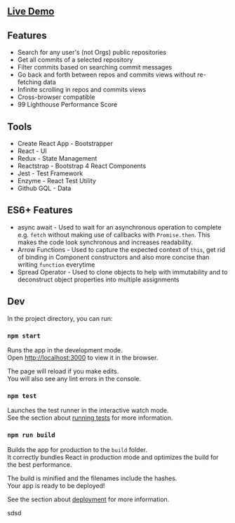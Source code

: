 ## [Live Demo](http://react-github-client.surge.sh/)

## Features
- Search for any user's (not Orgs) public repositories
- Get all commits of a selected repository
- Filter commits based on searching commit messages
- Go back and forth between repos and commits views without re-fetching data
- Infinite scrolling in repos and commits views
- Cross-browser compatible
- 99 Lighthouse Performance Score

## Tools
- Create React App - Bootstrapper
- React - UI
- Redux - State Management
- Reactstrap - Bootstrap 4 React Components
- Jest - Test Framework
- Enzyme - React Test Utility
- Github GQL - Data

## ES6+ Features
- async await - Used to wait for an asynchronous operation to complete e.g. `fetch` without making use of callbacks with `Promise.then`. This makes the code look synchronous and increases readability.
- Arrow Functions - Used to capture the expected context of `this`, get rid of binding in Component constructors and also more concise than writing `function` everytime
- Spread Operator - Used to clone objects to help with immutability and to deconstruct object properties into multiple assignments

## Dev

In the project directory, you can run:

### `npm start`

Runs the app in the development mode.<br>
Open [http://localhost:3000](http://localhost:3000) to view it in the browser.

The page will reload if you make edits.<br>
You will also see any lint errors in the console.

### `npm test`

Launches the test runner in the interactive watch mode.<br>
See the section about [running tests](https://facebook.github.io/create-react-app/docs/running-tests) for more information.

### `npm run build`

Builds the app for production to the `build` folder.<br>
It correctly bundles React in production mode and optimizes the build for the best performance.

The build is minified and the filenames include the hashes.<br>
Your app is ready to be deployed!

See the section about [deployment](https://facebook.github.io/create-react-app/docs/deployment) for more information.

sdsd
